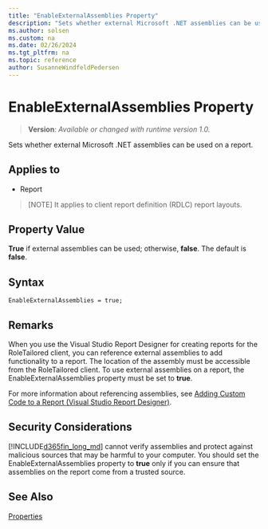 ```yaml
---
title: "EnableExternalAssemblies Property"
description: "Sets whether external Microsoft .NET assemblies can be used on a report."
ms.author: solsen
ms.custom: na
ms.date: 02/26/2024
ms.tgt_pltfrm: na
ms.topic: reference
author: SusanneWindfeldPedersen
---
```

[//]: # (START>DO_NOT_EDIT)
[//]: # (IMPORTANT:Do not edit any of the content between here and the END>DO_NOT_EDIT.)
[//]: # (Any modifications should be made in the .xml files in the ModernDev repo.)
# EnableExternalAssemblies Property
> **Version**: _Available or changed with runtime version 1.0._

Sets whether external Microsoft .NET assemblies can be used on a report.

## Applies to
-   Report

[//]: # (IMPORTANT: END>DO_NOT_EDIT)

> [NOTE]
> It applies to client report definition \(RDLC\) report layouts.  

## Property Value  

**True** if external assemblies can be used; otherwise, **false**. The default is **false**.  

## Syntax

```AL
EnableExternalAssemblies = true;
``` 

## Remarks  


When you use the Visual Studio Report Designer for creating reports for the RoleTailored client, you can reference external assemblies to add functionality to a report. The location of the assembly must be accessible from the RoleTailored client. To use external assemblies on a report, the EnableExternalAssemblies property must be set to **true**.  
  
For more information about referencing assemblies, see [Adding Custom Code to a Report \(Visual Studio Report Designer\)](/previous-versions/ms252130(v=vs.100)).  
  
## Security Considerations  

[!INCLUDE[d365fin_long_md](../includes/d365fin_long_md.md)] cannot verify assemblies and protect against malicious sources that may be harmful to your computer. You should set the EnableExternalAssemblies property to **true** only if you can ensure that assemblies on the report come from a trusted source.  
  
## See Also

[Properties](devenv-properties.md)